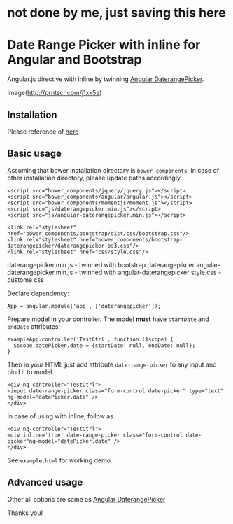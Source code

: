 # not done by me, just saving this here

# Date Range Picker with inline for Angular and Bootstrap

Angular.js directive with inline by twinning [Angular DaterangePicker](https://github.com/fragaria/angular-daterangepicker).

Image(http://prntscr.com/j1xk5a)

## Installation

Please reference of [here](https://github.com/fragaria/angular-daterangepicker)

## Basic usage
Assuming that bower installation directory is `bower_components`. In case of other installation directory, please update paths accordingly.

```
<script src="bower_components/jquery/jquery.js"></script>
<script src="bower_components/angular/angular.js"></script>
<script src="bower_components/momentjs/moment.js"></script>
<script src="js/daterangepicker.min.js"></script>
<script src="js/angular-daterangepicker.min.js"></script>

<link rel="stylesheet" href="bower_components/bootstrap/dist/css/bootstrap.css"/>
<link rel="stylesheet" href="bower_components/bootstrap-daterangepicker/daterangepicker-bs3.css"/>
<link rel="stylesheet" href="css/style.css"/>
```
daterangepicker.min.js - twinned with bootstrap daterangepikcer
angular-daterangepicker.min.js - twinned with angular-daterangepicker
style.css  - custome css

Declare dependency:

```
App = angular.module('app', ['daterangepicker']);
```

Prepare model in your controller. The model **must** have `startDate` and `endDate` attributes:

```
exampleApp.controller('TestCtrl', function ($scope) {
  $scope.datePicker.date = {startDate: null, endDate: null};
}
```


Then in your HTML just add attribute `date-range-picker` to any input and bind it to model.

```
<div ng-controller="TestCtrl">
<input date-range-picker class="form-control date-picker" type="text" ng-model="datePicker.date" />
</div>
```

In case of using with inline, follow as

```
<div ng-controller="TestCtrl">
<div inline='true' date-range-picker class="form-control date-picker"ng-model="datePicker.date" />
</div>
```

See `example.html` for working demo.

## Advanced usage
 Other all options are same as [Angular DaterangePicker](https://github.com/fragaria/angular-daterangepicker)

Thanks you!
